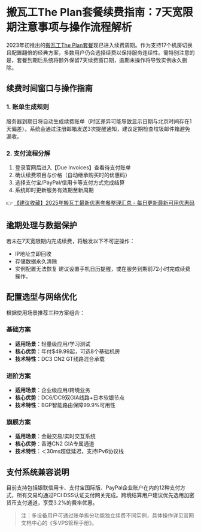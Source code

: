 # 搬瓦工The Plan套餐续费指南：7天宽限期注意事项与操作流程解析

2023年初推出的[搬瓦工The Plan套餐](https://bit.ly/banwagon)现已进入续费周期。作为支持17个机房切换且配置翻倍的经典方案，多数用户仍会选择续费以保持服务连续性。需特别注意的是，套餐到期后系统将额外保留7天续费窗口期，逾期未操作将导致实例永久删除。

## 续费时间窗口与操作指南

### 1. 账单生成规则
服务器到期日将自动生成续费账单（时区差异可能导致显示日期与北京时间存在1天偏差）。系统会通过注册邮箱发送3次提醒通知，建议定期检查垃圾邮件箱避免漏收。

### 2. 支付流程分解
1. 登录官网后进入【Due Invoices】查看待支付账单
2. 确认续费项目与价格（自动继承购买时的优惠码）
3. 选择支付宝/PayPal/信用卡等支付方式完成结算
4. 系统即时更新服务有效期至新周期

👉 [【建议收藏】2025年搬瓦工最新优惠套餐整理汇总 - 每日更新最新可用优惠码](https://bit.ly/banwagon)

## 逾期处理与数据保护
若未在7天宽限期内完成续费，将触发以下不可逆操作：
- IP地址立即回收
- 存储数据永久清除
- 实例配置无法恢复
建议设置手机日历提醒，或在服务到期前72小时完成续费操作。

## 配置选型与网络优化
根据使用场景推荐三种方案组合：

### 基础方案
- **适用场景**：轻量级应用/学习测试
- **核心优势**：年付$49.99起，可选8个基础机房
- **技术特性**：DC3 CN2 GT线路混合承载

### 进阶方案
- **适用场景**：企业级应用/跨境业务
- **核心优势**：DC6/DC9双GIA线路+日本软银节点
- **技术特性**：BGP智能路由保障99.9%可用性

### 旗舰方案
- **适用场景**：金融交易/实时交互系统
- **核心优势**：香港CN2 GIA专属通道
- **技术特性**：＜30ms超低延迟，支持IPv6协议栈

## 支付系统兼容说明
目前支持包括银联信用卡、支付宝国际版、PayPal企业账户在内的12种支付方式，所有交易均通过PCI DSS认证支付网关完成。跨境结算用户建议优先选用加密货币支付通道，享受3.2%的费率优惠。

> 注：多设备用户可通过账单拆分功能独立续费不同实例，具体操作详见官网文档中心的《多VPS管理手册》。